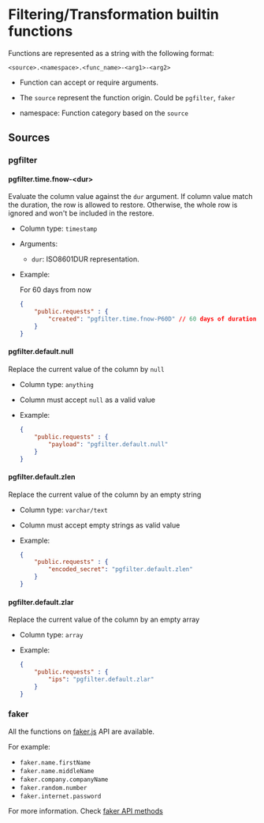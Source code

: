 # Filtering/Transformation builtin functions

Functions are represented as a string with the following format:

```
<source>.<namespace>.<func_name>-<arg1>-<arg2>
```

- Function can accept or require arguments.

- The `source` represent the function origin. Could be `pgfilter`, `faker`

- namespace: Function category based on the `source`

## Sources

### pgfilter
#### pgfilter.time.fnow-\<dur>

Evaluate the column value against the `dur` argument. If column value match the duration, the row is allowed to restore. Otherwise, the whole row is ignored and won't be included in the restore.

- Column type: `timestamp`

- Arguments:

	- `dur`: ISO8601DUR representation.

- Example:

	For 60 days from now
	```json
	{
		"public.requests" : {
			"created": "pgfilter.time.fnow-P60D" // 60 days of duration on the column
		}
	}
	```
#### pgfilter.default.null

Replace the current value of the column by `null`

- Column type: `anything`

- Column must accept `null` as a valid value

- Example:

	```json
	{
		"public.requests" : {
			"payload": "pgfilter.default.null"
		}
	}
	```


#### pgfilter.default.zlen

Replace the current value of the column by an empty string

- Column type: `varchar/text`

- Column must accept empty strings as valid value

- Example:

	```json
	{
		"public.requests" : {
			"encoded_secret": "pgfilter.default.zlen"
		}
	}
	```
#### pgfilter.default.zlar

Replace the current value of the column by an empty array

- Column type: `array`

- Example:

	```json
	{
		"public.requests" : {
			"ips": "pgfilter.default.zlar"
		}
	}
	```
### faker

All the functions on [faker.js](https://marak.github.io/faker.js/) API are available.

For example:

- `faker.name.firstName`
- `faker.name.middleName`
- `faker.company.companyName`
- `faker.random.number`
- `faker.internet.password`


For more information. Check [faker API methods](https://marak.github.io/faker.js/#toc7__anchor)
